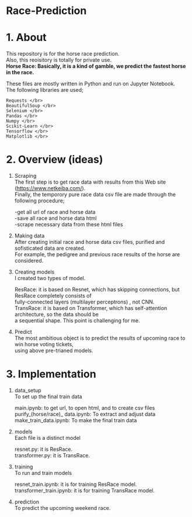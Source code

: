# Race-Prediction
# 1. About
This repository is for the horse race prediction. </br>
Also, this reoisitory is totally for private use.  </br>
**Horse Race: Basically, it is a kind of gamble, we predict the fastest horse in the race.**</br>

These files are mostly written in Python and run on Jupyter Notebook. </br>
The following libraries are used; </br> 

    Requests </br>
    BeautifulSoup </br>
    Selenium </br>
    Pandas </br>
    Numpy </br>
    Scikit-Learn </br>
    Tensorflow </br>
    Matplotlib </br>
  

# 2. Overview (ideas)
1. Scraping </br>
The first step is to get race data with results from this Web site (https://www.netkeiba.com/). </br>
Finally, the temporory pure race data csv file are made through the following procedure; </br>

    -get all url of race and horse data </br>
    -save all race and horse data html </br>
    -scrape necessary data from these html files </br>
  
2. Making data </br>
After creating initial race and horse data csv files, purified and sofisticated data are created. </br>
For example, the pedigree and previous race results of the horse are considered.  </br>

3. Creating models </br>
I created two types of model. </br>

    ResRace: it is based on Resnet, which has skipping connections, but ResRace completely consists of </br>
             fully-connected layers (multilayer perceptrons) , not CNN.  </br>
    TransRace: it is based on Transformer, which has self-attention architecture, so the data should be </br>
               a sequential shape. This point is challenging for me. </br>

4. Predict </br>
The most ambitious object is to predict the results of upcoming race to win horse voting tickets, </br>
using above pre-trianed models.  </br>

# 3. Implementation
1. data_setup </br>
To set up the final train data </br>

    main.ipynb: to get url, to open html, and to create csv files </br>
    purify_(horse/race)_ data.ipynb: To extract and adjust data </br>
    make_train_data.ipynb: To make the final train data </br>

2. models </br>
Each file is a distinct model </br>

    resnet.py: it is ResRace. </br>
    transformer.py: it is TransRace. </br>

3. training </br>
To run and train models </br>

    resnet_train.ipynb: it is for training ResRace model. </br>
    transformer_train.ipynb: it is for training TransRace model. </br>

4. prediction </br>
To predict the upcoming weekend race. </br>
